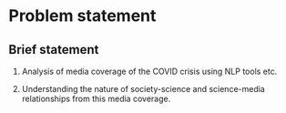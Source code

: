 # Problem statement

## Brief statement
1) Analysis of media coverage of the COVID crisis using NLP tools etc.

2) Understanding the nature of society-science and science-media relationships from this media coverage.

